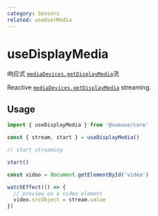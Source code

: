 ```yaml
---
category: Sensors
related: useUserMedia
---
```


# useDisplayMedia

响应式 [`mediaDevices.getDisplayMedia`](https://developer.mozilla.org/en-US/docs/Web/API/MediaDevices/getDisplayMedia)流

Reactive [`mediaDevices.getDisplayMedia`](https://developer.mozilla.org/en-US/docs/Web/API/MediaDevices/getDisplayMedia) streaming.

## Usage

```ts
import { useDisplayMedia } from '@vueuse/core'

const { stream, start } = useDisplayMedia()

// start streaming

start()
```

```ts
const video = document.getElementById('video')

watchEffect(() => {
  // preview on a video element
  video.srcObject = stream.value
})
```
